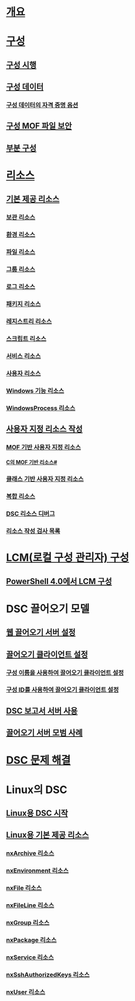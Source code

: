 # [개요](overview.md)

# [구성](configurations.md)
## [구성 시행](enactingConfigurations.md)
## [구성 데이터](configData.md)
### [구성 데이터의 자격 증명 옵션](configDataCredentials.md)
## [구성 MOF 파일 보안](secureMOF.md)
## [부분 구성](partialConfigs.md)
# [리소스](resources.md)
## [기본 제공 리소스](builtInResource.md)
### [보관 리소스](archiveResource.md)
### [환경 리소스](environmentResource.md)
### [파일 리소스](fileResource.md)
### [그룹 리소스](groupResource.md)
### [로그 리소스](logResource.md)
### [패키지 리소스](packageResource.md)
### [레지스트리 리소스](registryResource.md)
### [스크립트 리소스](scriptResource.md)
### [서비스 리소스](serviceResource.md)
### [사용자 리소스](userResource.md)
### [Windows 기능 리소스](windowsfeatureResource.md)
### [WindowsProcess 리소스](windowsProcessResource.md)
## [사용자 지정 리소스 작성](authoringResource.md) 
### [MOF 기반 사용자 지정 리소스](authoringResourceMOF.md)
#### [C의 MOF 기반 리소스#](authoringResourceMofCS.md)
### [클래스 기반 사용자 지정 리소스](authoringResourceClass.md)
### [복합 리소스](authoringResourceComposite.md)
### [DSC 리소스 디버그](debugResource.md)
### [리소스 작성 검사 목록](resourceAuthoringChecklist.md)

# [LCM(로컬 구성 관리자) 구성](metaConfig.md)
## [PowerShell 4.0에서 LCM 구성](metaConfig4.md)

# DSC 끌어오기 모델
## [웹 끌어오기 서버 설정](pullServer.md)
## [끌어오기 클라이언트 설정](pullClient.md)
### [구성 이름을 사용하여 끌어오기 클라이언트 설정](pullClientConfigNames.md)
### [구성 ID를 사용하여 끌어오기 클라이언트 설정](pullClientConfigID.md)
## [DSC 보고서 서버 사용](reportServer.md)
## [끌어오기 서버 모범 사례](secureServer.md)

# [DSC 문제 해결](troubleshooting.md)

# Linux의 DSC
## [Linux용 DSC 시작](lnxGettingStarted.md)
## [Linux용 기본 제공 리소스](lnxBuiltInResources.md)
### [nxArchive 리소스](lnxArchiveResource.md)
### [nxEnvironment 리소스](lnxEnvironmentResource.md)
### [nxFile 리소스](lnxFileResource.md)
### [nxFileLine 리소스](lnxFileLineResource.md)
### [nxGroup 리소스](lnxGroupResource.md)
### [nxPackage 리소스](lnxPackageResource.md)
### [nxService 리소스](lnxServiceResource.md)
### [nxSshAuthorizedKeys 리소스](lnxSshAuthorizedKeysResource.md)
### [nxUser 리소스](lnxUserResource.md)
<!--HONumber=Mar16_HO1-->
